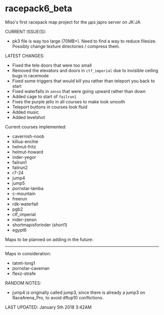 # racepack6_beta

Miso's first racepack map project for the µps japro server on JK:JA


CURRENT ISSUE(S):
* pk3 file is way too large (70MB+). Need to find a way to reduce filesize. Possibly change texture directories / compress them.

LATEST CHANGES:
* Fixed the tele doors that were too small
* Removed the elevators and doors in `ctf_imperial` due to invisible ceiling bugs in racemode
* Fixed some triggers that would kill you rather than teleport you back to start
* Fixed waterfalls in `zensn` that were going upward rather than down
* Added cage to start of `failrun1`
* Fixes the purple jello in all courses to make look smooth
* Teleport buttons in courses look fluid
* Added music
* Added levelshot


Current courses implemented:
* cavernish-noob
* killua-enchie
* helmut-fritz
* helmut-howard
* inder-yegor
* failrun1
* failrun2
* r7-24
* jump4
* jump5
* pornstar-lamba
* c-mountain
* freerun
* rdk-waterfall
* pgb2
* ctf_imperial
* inder-zensn
* shortmapisforinder (short1)
* egypt6



Maps to be planned on adding in the future:

---

Maps in consideration:

* tatmt-long1
* pornstar-caveman
* flexz-strafe

RANDOM NOTES:
* jump4 is originally called jump3, since there is already a jump3 on RaceArena_Pro, to avoid dftop10 conflictions.


LAST UPDATED: January 5th 2018 3:42AM
